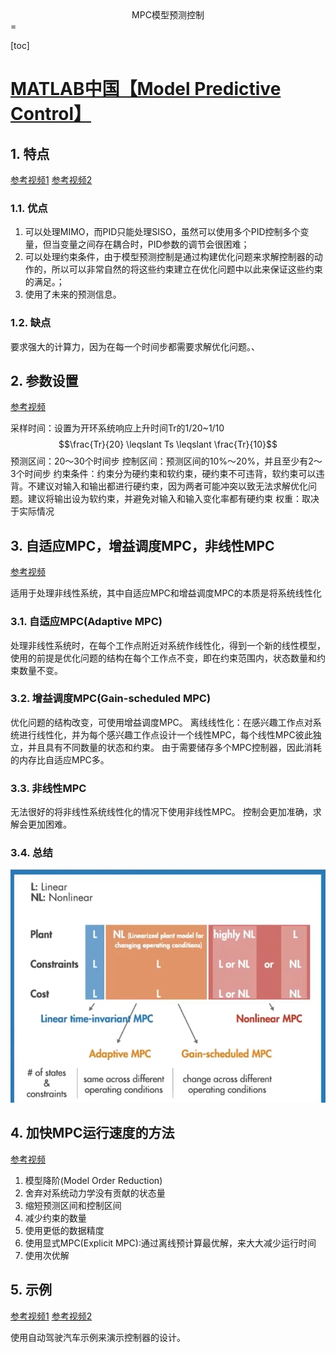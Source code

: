 <center>MPC模型预测控制</center>
=

[toc]

# [MATLAB中国【Model Predictive Control】](https://space.bilibili.com/1768836923/search/video?keyword=mpc)

## 1. 特点

[参考视频1](https://www.bilibili.com/video/BV16U4y1c7EG?spm_id_from=333.999.0.0&vd_source=be5bd51fafff7d21180e251563899e5e)
[参考视频2](https://www.bilibili.com/video/BV1Qu411Z7DQ/?spm_id_from=333.788.recommend_more_video.-1&vd_source=be5bd51fafff7d21180e251563899e5e)

### 1.1. 优点

1. 可以处理MIMO，而PID只能处理SISO，虽然可以使用多个PID控制多个变量，但当变量之间存在耦合时，PID参数的调节会很困难；
2. 可以处理约束条件，由于模型预测控制是通过构建优化问题来求解控制器的动作的，所以可以非常自然的将这些约束建立在优化问题中以此来保证这些约束的满足。；
3. 使用了未来的预测信息。

### 1.2. 缺点

要求强大的计算力，因为在每一个时间步都需要求解优化问题。、

## 2. 参数设置

[参考视频](https://www.bilibili.com/video/BV1b44y1v7Xt/?spm_id_from=333.788.recommend_more_video.-1&vd_source=be5bd51fafff7d21180e251563899e5e)

采样时间：设置为开环系统响应上升时间Tr的1/20~1/10
$$\frac{Tr}{20} \leqslant Ts \leqslant \frac{Tr}{10}$$
预测区间：20～30个时间步
控制区间：预测区间的10%～20%，并且至少有2～3个时间步
约束条件：约束分为硬约束和软约束，硬约束不可违背，软约束可以违背。不建议对输入和输出都进行硬约束，因为两者可能冲突以致无法求解优化问题。建议将输出设为软约束，并避免对输入和输入变化率都有硬约束
权重：取决于实际情况

## 3. 自适应MPC，增益调度MPC，非线性MPC

[参考视频](https://www.bilibili.com/video/BV1ZL411g7Ya/?spm_id_from=333.788.recommend_more_video.-1&vd_source=be5bd51fafff7d21180e251563899e5e)

适用于处理非线性系统，其中自适应MPC和增益调度MPC的本质是将系统线性化

### 3.1. 自适应MPC(Adaptive MPC)

处理非线性系统时，在每个工作点附近对系统作线性化，得到一个新的线性模型，使用的前提是优化问题的结构在每个工作点不变，即在约束范围内，状态数量和约束数量不变。

### 3.2. 增益调度MPC(Gain-scheduled MPC)

优化问题的结构改变，可使用增益调度MPC。
离线线性化：在感兴趣工作点对系统进行线性化，并为每个感兴趣工作点设计一个线性MPC，每个线性MPC彼此独立，并且具有不同数量的状态和约束。
由于需要储存多个MPC控制器，因此消耗的内存比自适应MPC多。

### 3.3. 非线性MPC

无法很好的将非线性系统线性化的情况下使用非线性MPC。
控制会更加准确，求解会更加困难。

### 3.4. 总结

![总结](./imgs/1.png)

## 4. 加快MPC运行速度的方法

[参考视频](https://www.bilibili.com/video/BV1Ar4y1y7Tp/?spm_id_from=333.788.recommend_more_video.-1&vd_source=be5bd51fafff7d21180e251563899e5e)

1. 模型降阶(Model Order Reduction)
2. 舍弃对系统动力学没有贡献的状态量
3. 缩短预测区间和控制区间
4. 减少约束的数量
5. 使用更低的数据精度
6. 使用显式MPC(Explicit MPC):通过离线预计算最优解，来大大减少运行时间
7. 使用次优解

## 5. 示例

[参考视频1](https://www.bilibili.com/video/BV1xP4y1s7pJ?spm_id_from=333.999.0.0&vd_source=be5bd51fafff7d21180e251563899e5e)
[参考视频2](https://www.bilibili.com/video/BV1Wr4y1k76z?spm_id_from=333.999.0.0)

使用自动驾驶汽车示例来演示控制器的设计。